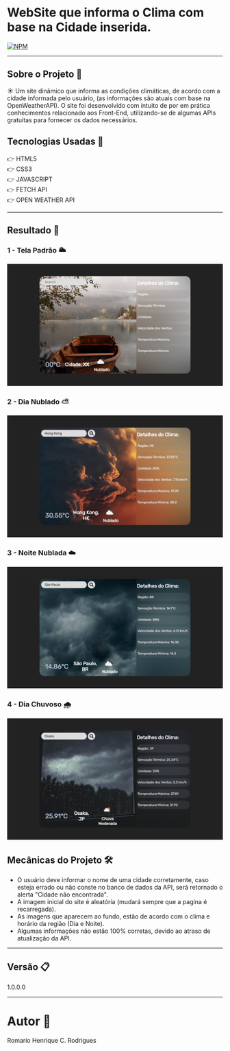 # WebSite que informa o Clima com base na Cidade inserida.

[![NPM](https://img.shields.io/npm/l/react)](https://github.com/RomarioHenrique/Projeto_Clima/blob/main/LICENSE)
<hr>

## Sobre o Projeto :memo:
 
  :sunny:  Um site dinâmico que informa as condições climáticas, de acordo com a cidade informada pelo usuário, (as informações são atuais com base na OpenWeatherAPI). O site foi desenvolvido com intuito de por em prática conhecimentos relacionado aos Front-End, utilizando-se de algumas APIs gratuitas para fornecer os dados necessários.
 
## Tecnologias Usadas :rocket:

   👉 HTML5 <br>
   👉 CSS3 <br>
   👉 JAVASCRIPT <br>
   👉 FETCH API <br>
   👉 OPEN WEATHER API

<hr>

## Resultado :open_file_folder:

### 1 - Tela Padrão :sun_behind_large_cloud:

![Homepage image](https://github.com/RomarioHenrique/Projeto_Clima/blob/main/.github/default.png?raw=true)

### 2 - Dia Nublado :partly_sunny:

![Post](https://github.com/RomarioHenrique/Projeto_Clima/blob/main/.github/cloudyday.png?raw=true)

### 3 - Noite Nublada :cloud:

![Post ](https://github.com/RomarioHenrique/Projeto_Clima/blob/main/.github/cloudynight.png?raw=true)

### 4 - Dia Chuvoso :cloud_with_rain:

![Post](https://github.com/RomarioHenrique/Projeto_Clima/blob/main/.github/rain.png?raw=true)

 ## Mecânicas do Projeto :hammer_and_wrench:
 
  * O usuário deve informar o nome de uma cidade corretamente, caso esteja errado ou não conste no banco de dados da API, será retornado o alerta "Cidade não encontrada".
  * A imagem inicial do site é aleatória (mudará sempre que a pagina é recarregada).
  * As imagens que aparecem ao fundo, estão de acordo com o clima e horário da região (Dia e Noite).
  * Algumas informações não estão 100% corretas, devido ao atraso de atualização da API.
  
  <hr>

 ## Versão :clipboard:

  1.0.0.0

 <hr>
 
 # Autor :wave:
 
 Romario Henrique C. Rodrigues
  

